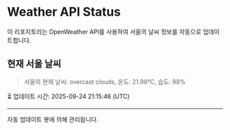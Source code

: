
# Weather API Status

이 리포지토리는 OpenWeather API를 사용하여 서울의 날씨 정보를 자동으로 업데이트합니다.

## 현재 서울 날씨
> 서울의 현재 날씨: overcast clouds, 온도: 21.98°C, 습도: 98%

⏳ 업데이트 시간: 2025-09-24 21:15:46 (UTC)

---
자동 업데이트 봇에 의해 관리됩니다.
